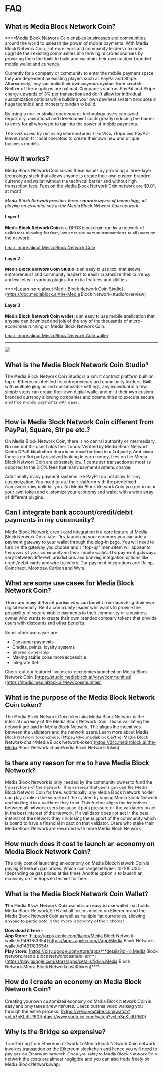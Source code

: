 # FAQ

## What is Media Block Network Coin?

  
****Media Block Network Coin enables businesses and communities around the world to unleash the power of mobile payments. With Media Block Network Coin, entrepreneurs and community leaders can now upgrade their existing communities into thriving micro-economies by providing them the tools to build and maintain their own custom-branded mobile wallet and currency. 

Currently for a company or community to enter the mobile payment space they are dependent on existing players such as PayPal and Stripe. Alternatively, they can build their own payment system from scratch. Neither of these options are optimal. Companies such as PayPal and Stripe charge upwards of 3% per transaction and don't allow for individual customization options while building your own payment system produces a huge technical and monetary burden to build. 

By using a non-custodial open-source technology users can avoid regulatory, operational and development costs greatly reducing the barrier to entry for all who want to tap into the power of mobile payments. 

The cost saved by removing intermediaries \(like Visa, Stripe and PayPal\) leaves room for local operators to create their own new and unique business models.



## How it works? 

Media Block Network Coin solves these issues by providing a three-layer technology stack that allows anyone to create their own custom branded currency and wallet without the technical barrier and without high transaction fees. Fees on the Media Block Network Coin network are $0.01, at most!

_Media Block Network provides three separate layers of technology, all playing an essential role in the Media Block Network Coin network._ 

#### **Layer 1**

**Media Block Network Coin** is a DPOS blockchain run by a network of validators allowing for fast, low cost and secure transactions to all users on the network. 

[Learn more about Media Block Network Coin](https://doc.mediablock.ai/become-a-validator/how-to-become-a-validator)

#### **Layer 2**

**Media Block Network Coin Studio** is an easy to use tool that allows entrepreneurs and community leaders to easily customize their currency and wallet with various plugins for extra features and utilities.   
  
****[Learn more about Media Block Network Coin Studio](https://doc.mediablock.ai/the-Media Block Network-studio/overview)

#### **Layer 3**

**Media Block Network Coin wallet** is an easy to use mobile application that anyone can download and join of the any of the thousands of micro-economies running on Media Block Network Coin. 

[Learn more about Media Block Network Coin wallet](https://doc.mediablock.ai/the-mobile-wallet/overview)  
****

![](../.gitbook/assets/stack-faq.jpg)

## **What is the Media Block Network Coin Studio?**

The Media Block Network Coin Studio is a smart contract platform built on top of Ethereum intended for entrepreneurs and community leaders. Built with multiple plugins and customizable settings, any individual in a few simple steps can create their own digital wallet and mint their own custom branded currency allowing companies and communities to execute secure and free mobile payments with ease.   
****

## **How is Media Block Network Coin different from PayPal, Square, Stripe etc.?** 

On Media Block Network Coin, there is no central authority or intermediary. No one but the user holds their funds. Verified by Media Block Network Coin’s DPoS blockchain there is no need for trust in a 3rd party. And since there's no 3rd party involved looking to earn money, fees on the Media Block Network Coin are extremely low. 1 cents per transaction at most as opposed to the 2-5% fees that many payment systems charge. 

Additionally many payment systems like PayPal do not allow for any customization. You need to use their platform with the predefined framework they built for you. On Media Block Network Coin you get to mint your own token and customize your economy and wallet with a wide array of different plugins. 

## **Can I integrate bank account/credit/debit payments in my community?**

Media Block Network, credit card integration is a core feature of Media Block Network Coin. After first launching your economy you can add a payment gateway to your wallet through the plug-in page. You will need to turn on the gateway you choose and a "top-up" menu item will appear to the users of your community on their mobile wallet. The payment gateways vary between different jurisdictions and banking integration options like credit/debit cards and wire transfers. Our payment integrations are: Ramp, Coindirect, Moonpay, Carbon and Wyre.

## **What are some use cases for Media Block Network Coin?** 

There are many different parties who can benefit from launching their own digital economy. Be it a community leader who wants to provide the possibility of secure mobile payments to their community or a business owner who wants to create their own branded company tokens that provide users with discounts and other benefits. 

Some other use cases are:

* Consumer payments
* Credits, points, loyalty systems
* Shared ownership
* Making stable coins more accessible
* Integrate Defi

Check out our featured live micro-economies launched on Media Block Network Coin: [https://studio.mediablock.ai/view/communities](https://studio.mediablock.ai/view/communities)

## **What is the purpose of the Media Block Network Coin token?** 

The Media Block Network Coin token aka Media Block Network is the internal currency of the Media Block Network Coin.  Those validating the network are paid in Media Block Network. This aligns the incentives between the validators and the network users. Learn more about Media Block Network tokenomics: [https://doc.mediablock.ai/the-Media Block Network-chain/Media Block Network-token](https://doc.mediablock.ai/the-Media Block Network-chain/Media Block Network-token)

## **Is there any reason for me to have Media Block Network?** 

Media Block Network is only needed by the community owner to fund the transactions of the network. This ensures that users can use the Media Block Network Coin for free. Additionally, any Media Block Network holder can play a role in the security of the system by buying Media Block Network and staking it to a validator they trust. This further aligns the incentives between all network users because it puts pressure on the validators to act in the best interest of the network. If a validator does not act in the best interest of the network they risk losing the support of the community which is bound to have a financial impact on that validator. Users who stake their Media Block Network are rewarded with more Media Block Network. 

## **How much does it cost to launch an economy on Media Block Network Coin?**

The only cost of launching an economy on Media Block Network Coin is paying Ethereum gas prices. Which can range between 10-100 USD \(depending on gas prices at the time\). Another option is to launch an economy on the Ropsten testnet for free. 

## **What is the Media Block Network Coin Wallet?** 

**T**he Media Block Network Coin wallet is an easy to use wallet that holds Media Block Network, ETH and all tokens minted on Ethereum and the Media Block Network Coin as well as multiple fiat currencies, allowing anyone to participate in the micro-economy of their choice!  
  
**Download it here -   
App Store:** [https://apps.apple.com/il/app/Media Block Network-wallet/id1491783654](https://apps.apple.com/il/app/Media Block Network-wallet/id1491783654)  
**Play Store:** [https://play.google.com/store/apps/**details?id=io.Media Block Network.Media Block Networkcash&hl=en**](https://play.google.com/store/apps/details?id=io.Media Block Network.Media Block Networkcash&hl=en)\*\*\*\*

## **How do I create an economy on Media Block Network Coin?**

Creating your own customized economy on Media Block Network Coin is easy and only takes a few minutes. Check out this video walking you through the entire process: [https://www.youtube.com/watch?v=Lh3pKLdUR60](https://www.youtube.com/watch?v=Lh3pKLdUR60)

## Why is the Bridge so expensive? 

Transferring from Ethereum network to Media Block Network Coin network involves transaction on the Ethereum blockchain and hence you will need to pay gas on Ethereum network. Once you relay to Media Block Network Coin network the costs are almost negligible and you can also trade freely on Media Block Networkswap.

